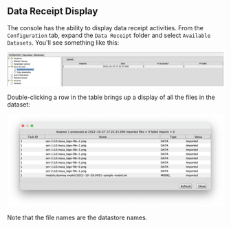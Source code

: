 ## Data Receipt Display

The console has the ability to display data receipt activities. From the `Configuration` tab, expand the `Data Receipt` folder and select `Available Datasets`. You'll see something like this:

![](images/data-receipt-display.png)

Double-clicking a row in the table brings up a display of all the files in the dataset:

![](images/data-receipt-list.png)

Note that the file names are the datastore names. 
